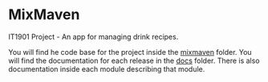 # MixMaven

IT1901 Project - An app for managing drink recipes.

You will find he code base for the project inside the [mixmaven](/mixmaven/) folder.
You will find the documentation for each release in the [docs](/docs/) folder. There is also documentation inside each module describing that module.
